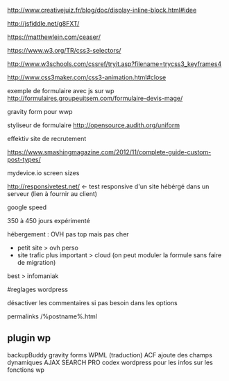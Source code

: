 http://www.creativejuiz.fr/blog/doc/display-inline-block.html#idee

http://jsfiddle.net/g8FXT/

https://matthewlein.com/ceaser/

https://www.w3.org/TR/css3-selectors/

http://www.w3schools.com/cssref/tryit.asp?filename=trycss3_keyframes4

http://www.css3maker.com/css3-animation.html#close

exemple de formulaire avec js sur wp
http://formulaires.groupeuitsem.com/formulaire-devis-mage/

gravity form pour wwp

styliseur de formulaire
http://opensource.audith.org/uniform

effektiv site de recrutement

https://www.smashingmagazine.com/2012/11/complete-guide-custom-post-types/

mydevice.io
screen sizes

http://responsivetest.net/ <- test responsive d'un site hébérgé dans un serveur (lien à fournir au client)

google speed

350 à 450 jours expérimenté

hébergement :
OVH pas top mais pas cher
- petit site > ovh perso
- site trafic plus important > cloud (on peut moduler la formule sans faire de migration)

best > infomaniak

#reglages wordpress

désactiver les commentaires si pas besoin dans les options

permalinks /%postname%.html

##

## plugin wp

backupBuddy
gravity forms
WPML (traduction)
ACF ajoute des champs dynamiques
AJAX SEARCH PRO codex wordpress pour les infos sur les fonctions wp
